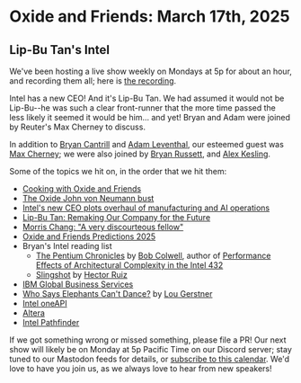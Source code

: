 # Oxide and Friends: March 17th, 2025

## Lip-Bu Tan's Intel

We've been hosting a live show weekly on Mondays at 5p for about an hour,
and recording them all; here is
[the recording](https://youtu.be/-sYvYYSxz2Y).

Intel has a new CEO! And it's Lip-Bu Tan. We had assumed it would not be
Lip-Bu--he was such a clear front-runner that the more time passed the less
likely it seemed it would be him... and yet! Bryan and Adam were joined by
Reuter's Max Cherney to discuss.

In addition to
[Bryan Cantrill](https://bsky.app/profile/bcantrill.bsky.social) and
[Adam Leventhal](https://bsky.app/profile/ahl.bsky.social),
our esteemed guest was
[Max Cherney](https://bsky.app/profile/did:plc:3c2blhcwiud3fijiaignvxt7);
we were also joined by
[Bryan Russett](https://bsky.app/profile/bryan.run),
and [Alex Kesling](https://bsky.app/profile/did:plc:7exzjpmmyjvyw7tx77sskkoj).

Some of the topics we hit on, in the order that we hit them:

- [Cooking with Oxide and Friends](https://bsky.app/profile/bryan.run/post/3lixwlbnzqr2x)
- [The Oxide John von Neumann bust](https://x.com/oxidecomputer/status/1368393911727575041)
- [Intel's new CEO plots overhaul of manufacturing and AI operations](https://www.reuters.com/technology/intels-new-ceo-plots-overhaul-manufacturing-ai-operations-2025-03-17/)
- [Lip-Bu Tan: Remaking Our Company for the Future](https://newsroom.intel.com/corporate/lip-bu-tan-remaking-our-company-future)
- [Morris Chang: "A very discourteous fellow"](https://www.youtube.com/watch?v=X8UWxXJHHbE)
- [Oxide and Friends Predictions 2025](https://youtu.be/-pk6VokHpGY)
- Bryan's Intel reading list
  - [The Pentium Chronicles](https://ieeexplore.ieee.org/book/5989703) by
    [Bob Colwell](https://en.wikipedia.org/wiki/Bob_Colwell), author of
    [Performance Effects of Architectural Complexity in the Intel 432](https://archive.org/details/432_complexity_paper)
  - [Slingshot](https://www.hectorruiz.com/book) by [Hector Ruiz](https://en.wikipedia.org/wiki/Hector_Ruiz)
- [IBM Global Business Services](https://en.wikipedia.org/wiki/IBM_Consulting)
- [Who Says Elephants Can't Dance?](https://www.harpercollins.com/products/who-says-elephants-cant-dance-louis-v-gerstner) by
  [Lou Gerstner](https://en.wikipedia.org/wiki/Lou_Gerstner)
- [Intel oneAPI](https://www.intel.com/content/www/us/en/developer/tools/oneapi/overview.html)
- [Altera](https://en.wikipedia.org/wiki/Altera)
- [Intel Pathfinder](https://www.theregister.com/2023/01/30/intel_ris_v_pathfinder_discontinued/)

If we got something wrong or missed something, please file a PR!
Our next show will likely be on Monday at 5p Pacific Time on our Discord
server; stay tuned to our Mastodon feeds for details, or [subscribe to this
calendar](https://calendar.google.com/calendar/ical/c_318925f4185aa71c4524d0d6127f31058c9e21f29f017d48a0fca6f564969cd0%40group.calendar.google.com/public/basic.ics).
We'd love to have you join us, as we always love to hear from new speakers!

